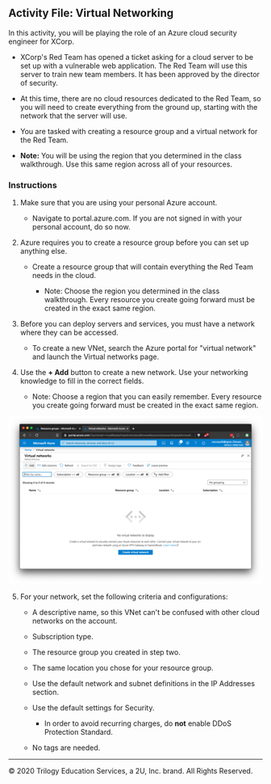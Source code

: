 ## Activity File: Virtual Networking

In this activity, you will be playing the role of an Azure cloud security engineer for XCorp.

- XCorp's Red Team has opened a ticket asking for a cloud server to be set up with a vulnerable web application. The Red Team will use this server to train new team members. It has been approved by the director of security.

- At this time, there are no cloud resources dedicated to the Red Team, so you will need to create everything from the ground up, starting with the network that the server will use.

- You are tasked with creating a resource group and a virtual network for the Red Team.

- **Note:**  You will be using the region that you determined in the class walkthrough.  Use this same region across all of your resources.

### Instructions

1. Make sure that you are using your personal Azure account. 
    - Navigate to portal.azure.com. If you are not signed in with your personal account, do so now. 

2. Azure requires you to create a resource group before you can set up anything else. 

    - Create a resource group that will contain everything the Red Team needs in the cloud.
    
		- Note: Choose the region you determined in the class walkthrough.  Every resource you create going forward must be created in the exact same region.		

3. Before you can deploy servers and services, you must have a network where they can be accessed. 

    - To create a new VNet, search the Azure portal for "virtual network" and launch the Virtual networks page.

4. Use the **+ Add** button to create a new network. Use your networking knowledge to fill in the correct fields.

    - Note: Choose a region that you can easily remember. Every resource you create going forward must be created in the exact same region.

![add_network](Images/add_network.png)

5. For your network, set the following criteria and configurations: 

    - A descriptive name, so this VNet can't be confused with other cloud networks on the account.

    - Subscription type.  
    
    - The resource group you created in step two.
    
    - The same location you chose for your resource group. 
    
    - Use the default network and subnet definitions in the IP Addresses section.

    - Use the default settings for Security.

      - In order to avoid recurring charges, do **not** enable DDoS Protection Standard.

    - No tags are needed.
---
© 2020 Trilogy Education Services, a 2U, Inc. brand. All Rights Reserved.
